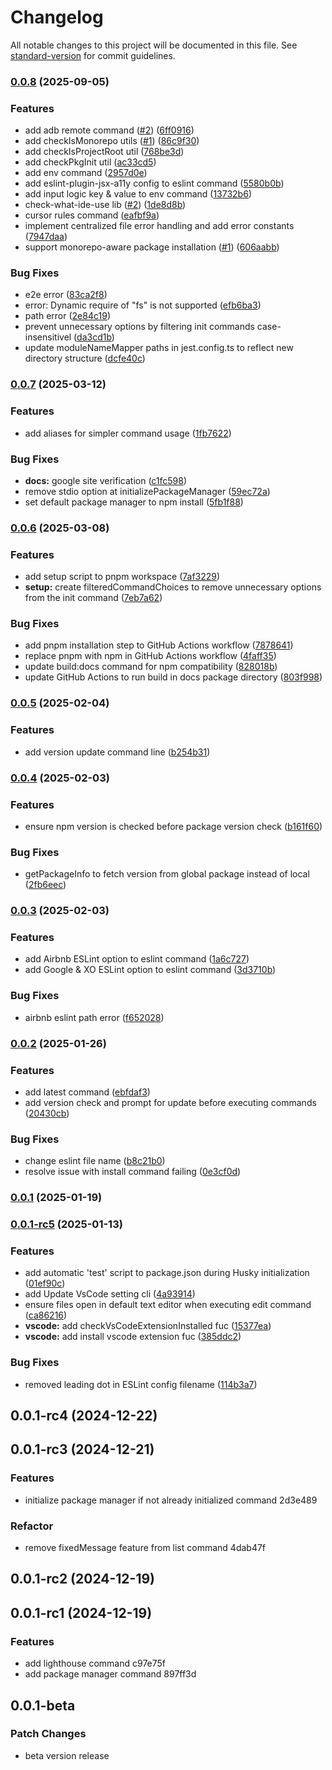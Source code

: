 # Changelog

All notable changes to this project will be documented in this file. See [standard-version](https://github.com/conventional-changelog/standard-version) for commit guidelines.

### [0.0.8](https://github.com/in-ch/setup/compare/v0.0.7...v0.0.8) (2025-09-05)


### Features

* add adb remote command ([#2](https://github.com/in-ch/setup/issues/2)) ([6ff0916](https://github.com/in-ch/setup/commit/6ff09163543faeec7163157ba1ee8feb193f3402))
* add checkIsMonorepo utils ([#1](https://github.com/in-ch/setup/issues/1)) ([86c9f30](https://github.com/in-ch/setup/commit/86c9f300ad46f03d2e492784b9391a8737aade4a))
* add checkIsProjectRoot util ([768be3d](https://github.com/in-ch/setup/commit/768be3dd683314517dff70c7cee4cc007f42cb68))
* add checkPkgInit util ([ac33cd5](https://github.com/in-ch/setup/commit/ac33cd55a440bd462024ff47d25c879f270b3885))
* add env command ([2957d0e](https://github.com/in-ch/setup/commit/2957d0e7b4bc1032ed5cc7c60649b782298ab5e6))
* add eslint-plugin-jsx-a11y config to eslint command ([5580b0b](https://github.com/in-ch/setup/commit/5580b0b9248bbf944ae5b81dea709deffe615dbe))
* add input logic key & value to env command ([13732b6](https://github.com/in-ch/setup/commit/13732b6fbb48782faef47ea4d8d60fe83f8f8a8a))
* check-what-ide-use lib ([#2](https://github.com/in-ch/setup/issues/2)) ([1de8d8b](https://github.com/in-ch/setup/commit/1de8d8b43f2c6d16542440985160872929b6d41b))
* cursor rules command ([eafbf9a](https://github.com/in-ch/setup/commit/eafbf9a58f51983931e48ccc1ab2ff274eabbf68))
* implement centralized file error handling and add error constants ([7947daa](https://github.com/in-ch/setup/commit/7947daac0f3df05a4e541a95417049b4539c8b32))
* support monorepo-aware package installation ([#1](https://github.com/in-ch/setup/issues/1)) ([606aabb](https://github.com/in-ch/setup/commit/606aabbffbdad5aa98e59d0f770a78e7c833d5df))


### Bug Fixes

* e2e error ([83ca2f8](https://github.com/in-ch/setup/commit/83ca2f8031a7debd58ee99330b0ada89d92e296b))
* error: Dynamic require of "fs" is not supported ([efb6ba3](https://github.com/in-ch/setup/commit/efb6ba35646e68c051f75bdab117ab9b0700ebc4))
* path error ([2e84c19](https://github.com/in-ch/setup/commit/2e84c19de8aa48e2dc9be1f8962575040db4c364))
* prevent unnecessary options by filtering init commands case-insensitivel ([da3cd1b](https://github.com/in-ch/setup/commit/da3cd1b865e4feda11dbdc93fae965014aa2f68a))
* update moduleNameMapper paths in jest.config.ts to reflect new directory structure ([dcfe40c](https://github.com/in-ch/setup/commit/dcfe40cd6f79e0f8f3f117fb7b5d1f1445741e52))

### [0.0.7](https://github.com/in-ch/setup/compare/v0.0.6...v0.0.7) (2025-03-12)


### Features

* add aliases for simpler command usage ([1fb7622](https://github.com/in-ch/setup/commit/1fb76229c1d0d9bc213be6bc86f3d24a4f32af23))


### Bug Fixes

* **docs:** google site verification ([c1fc598](https://github.com/in-ch/setup/commit/c1fc598cce35b0518cabb5015ad7f0ac7e11c662))
* remove stdio option at initializePackageManager ([59ec72a](https://github.com/in-ch/setup/commit/59ec72a0a35d024dfef2630d898b331393a73c7b))
* set default package manager to npm install ([5fb1f88](https://github.com/in-ch/setup/commit/5fb1f884bd12b6247bd9df385a04f0e7ec9bf7de))

### [0.0.6](https://github.com/in-ch/setup/compare/v0.0.5...v0.0.6) (2025-03-08)


### Features

* add setup script to pnpm workspace ([7af3229](https://github.com/in-ch/setup/commit/7af3229fefc9c41505be36f5eb56a1f6b5a0ccfc))
* **setup:** create filteredCommandChoices to remove unnecessary options from the init command ([7eb7a62](https://github.com/in-ch/setup/commit/7eb7a62f525369902cbb002f2d63dfde70334c31))


### Bug Fixes

* add pnpm installation step to GitHub Actions workflow ([7878641](https://github.com/in-ch/setup/commit/787864189111904245c3041742b381079dca6781))
* replace pnpm with npm in GitHub Actions workflow ([4faff35](https://github.com/in-ch/setup/commit/4faff35541b20918bffe39425f9b2f1df36a4d3b))
* update build:docs command for npm compatibility ([828018b](https://github.com/in-ch/setup/commit/828018b9b1eabd17db06b0c3c76b2d7db1402151))
* update GitHub Actions to run build in docs package directory ([803f998](https://github.com/in-ch/setup/commit/803f9984c0a4d65ed838f9242a2eb169c43e3e95))

### [0.0.5](https://github.com/in-ch/setup/compare/v0.0.4...v0.0.5) (2025-02-04)


### Features

* add version update command line ([b254b31](https://github.com/in-ch/setup/commit/b254b315464c1a1e6984a85ab9d9946d3c854de8))

### [0.0.4](https://github.com/in-ch/setup/compare/v0.0.3...v0.0.4) (2025-02-03)


### Features

* ensure npm version is checked before package version check ([b161f60](https://github.com/in-ch/setup/commit/b161f603e8ba0ac316cfcd50cb2120288a715f03))


### Bug Fixes

* getPackageInfo to fetch version from global package instead of local ([2fb6eec](https://github.com/in-ch/setup/commit/2fb6eec37169ac542782d9fe38ce35989147520f))

### [0.0.3](https://github.com/in-ch/setup/compare/v0.0.2...v0.0.3) (2025-02-03)


### Features

* add Airbnb ESLint option to eslint command ([1a6c727](https://github.com/in-ch/setup/commit/1a6c727df6f918a4dfe6400087913b49b9dc46f6))
* add Google & XO ESLint option to eslint command ([3d3710b](https://github.com/in-ch/setup/commit/3d3710bc22c1358d169f6a178e9c75dbe2243622))


### Bug Fixes

* airbnb eslint path error ([f652028](https://github.com/in-ch/setup/commit/f6520286a0bef087f4ecf92c8ef8b71c8ec31c9b))

### [0.0.2](https://github.com/in-ch/setup/compare/v0.0.1...v0.0.2) (2025-01-26)


### Features

* add latest command ([ebfdaf3](https://github.com/in-ch/setup/commit/ebfdaf33ad97a82f8185021853c4fa7c1559d16b))
* add version check and prompt for update before executing commands ([20430cb](https://github.com/in-ch/setup/commit/20430cb7f0643b42775ad8342a63a3a1cef8904b))


### Bug Fixes

* change eslint file name ([b8c21b0](https://github.com/in-ch/setup/commit/b8c21b0397d3eefeac9d84f35e7602384df206a2))
* resolve issue with install command failing ([0e3cf0d](https://github.com/in-ch/setup/commit/0e3cf0d4165d756a292b77a877561252ae6ae04c))

### [0.0.1](https://github.com/in-ch/setup/compare/v0.0.1-rc5...v0.0.1) (2025-01-19)

### [0.0.1-rc5](https://github.com/in-ch/setup/compare/v0.0.1-rc4...v0.0.1-rc5) (2025-01-13)

### Features

- add automatic 'test' script to package.json during Husky initialization ([01ef90c](https://github.com/in-ch/setup/commit/01ef90c7557cc57a8baebf515033481e4ff405f0))
- add Update VsCode setting cli ([4a93914](https://github.com/in-ch/setup/commit/4a9391413298a6377c592040edfa9d876576707a))
- ensure files open in default text editor when executing edit command ([ca86216](https://github.com/in-ch/setup/commit/ca86216411aaf94dae5d5cf51605d45aee7935be))
- **vscode:** add checkVsCodeExtensionInstalled fuc ([15377ea](https://github.com/in-ch/setup/commit/15377eaad084e6f015cb4f67394e526ca11e0a44))
- **vscode:** add install vscode extension fuc ([385ddc2](https://github.com/in-ch/setup/commit/385ddc2172ad972ccc5509ce8094d193584fab22))

### Bug Fixes

- removed leading dot in ESLint config filename ([114b3a7](https://github.com/in-ch/setup/commit/114b3a7a1c958cbbf6052664060c7098b55e15ef))

## 0.0.1-rc4 (2024-12-22)

## 0.0.1-rc3 (2024-12-21)

### Features

- initialize package manager if not already initialized command 2d3e489

### Refactor

- remove fixedMessage feature from list command 4dab47f

## 0.0.1-rc2 (2024-12-19)

## 0.0.1-rc1 (2024-12-19)

### Features

- add lighthouse command c97e75f
- add package manager command 897ff3d

## 0.0.1-beta

### Patch Changes

- beta version release
